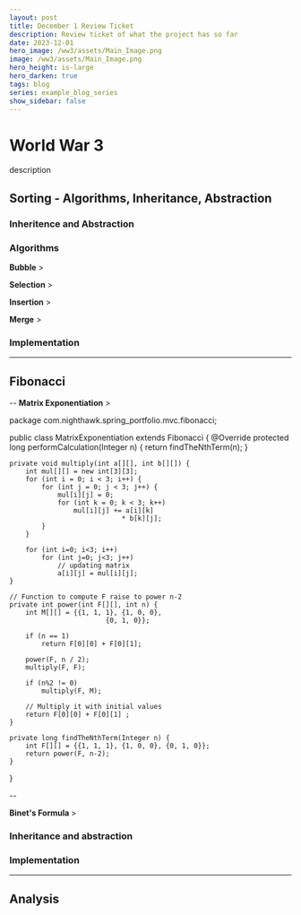```yaml
---
layout: post
title: December 1 Review Ticket
description: Review ticket of what the project has so far
date: 2023-12-01
hero_image: /ww3/assets/Main_Image.png
image: /ww3/assets/Main_Image.png
hero_height: is-large
hero_darken: true
tags: blog
series: example_blog_series
show_sidebar: false
---
```


# World War 3

description

## Sorting - Algorithms, Inheritance, Abstraction

### Inheritence and Abstraction

### Algorithms

**Bubble** >

**Selection** >

**Insertion** >

**Merge** >

### Implementation

---

## Fibonacci

--
**Matrix Exponentiation** >

package com.nighthawk.spring_portfolio.mvc.fibonacci;

public class MatrixExponentiation extends Fibonacci {
    @Override
    protected long performCalculation(Integer n) {
        return findTheNthTerm(n);
    }

    private void multiply(int a[][], int b[][]) {
		int mul[][] = new int[3][3];
		for (int i = 0; i < 3; i++) {
			for (int j = 0; j < 3; j++) {
				mul[i][j] = 0;
				for (int k = 0; k < 3; k++)
					mul[i][j] += a[i][k]
								* b[k][j];
			}
		}

		for (int i=0; i<3; i++)
			for (int j=0; j<3; j++)
				// updating matrix
				a[i][j] = mul[i][j]; 
	}
	
	// Function to compute F raise to power n-2
	private int power(int F[][], int n) {
		int M[][] = {{1, 1, 1}, {1, 0, 0},
							{0, 1, 0}};
	
		if (n == 1)
			return F[0][0] + F[0][1];
	
		power(F, n / 2);
		multiply(F, F);
	
		if (n%2 != 0)
			multiply(F, M);
	
		// Multiply it with initial values 
		return F[0][0] + F[0][1] ;
	}

    private long findTheNthTerm(Integer n) {
        int F[][] = {{1, 1, 1}, {1, 0, 0}, {0, 1, 0}};
        return power(F, n-2);
    }
}

--


**Binet's Formula** >

### Inheritance and abstraction

### Implementation

---

## Analysis



